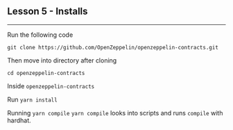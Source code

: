 ## Lesson 5 - Installs
---

Run the following code

```git clone https://github.com/OpenZeppelin/openzeppelin-contracts.git```

Then move into directory after cloning

```cd openzeppelin-contracts```

Inside `openzeppelin-contracts`

Run `yarn install`

Running `yarn compile`
`yarn compile` looks into scripts and runs `compile` with hardhat.